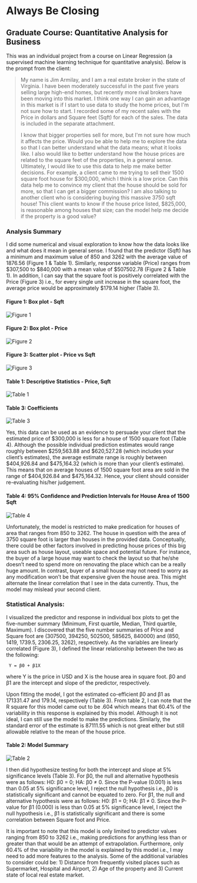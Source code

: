 # Always Be Closing #
## Graduate Course: Quantitative Analysis for Business

This was an individual project from a course on Linear Regression (a supervised machine learning technique for quantitative analysis). Below is the prompt from the client:

> My name is Jim Armilay, and I am a real estate broker in the state of Virginia. I have been moderately successful in the past five years selling large high-end homes, but recently more rival brokers have been moving into this market. I think one way I can gain an advantage in this market is if I start to use data to study the home prices, but I'm not sure how to start. I recorded some of my recent sales with the Price in dollars and Square feet (Sqft) for each of the sales. The data is included in the separate attachment. 
> 
> I know that bigger properties sell for more, but I'm not sure how much it affects the price. Would you be able to help me to explore the data so that I can better understand what the data means; what it looks like. I also would like to better understand how the house prices are related to the square feet of the properties, in a general sense. Ultimately, I would like to use this data to help me make better decisions. For example, a client came to me trying to sell their 1500 square foot house for $300,000, which I think is a low price. Can this data help me to convince my client that the house should be sold for more, so that I can get a bigger commission? I am also talking to another client who is considering buying this massive 3750 sqft house! This client wants to know if the house price listed, $825,000, is reasonable among houses that size; can the model help me decide if the property is a good value?

### Analysis Summary

I did some numerical and visual exploration to know how the data looks like and what does it mean in general sense. I found that the predictor (Sqft) has a minimum and maximum value of 850 and 3262 with the average value of 1876.56 (Figure 1 & Table 1). Similarly, response variable (Price) ranges from $307,500 to $840,000 with a mean value of $507502.78 (Figure 2 & Table 1). In addition, I can say that the square foot is positively correlated with the Price (Figure 3) i.e., for every single unit increase in the square foot, the average price would be approximately $179.14 higher (Table 3).

#### Figure 1: Box plot - Sqft

![Figure 1](https://user-images.githubusercontent.com/37155988/93033716-723b9c00-f605-11ea-881f-1ebbd70b51a5.png)

#### Figure 2: Box plot - Price

![Figure 2](https://user-images.githubusercontent.com/37155988/93033718-723b9c00-f605-11ea-9319-31e5f0e177c1.png)

#### Figure 3: Scatter plot - Price vs Sqft

![Figure 3](https://user-images.githubusercontent.com/37155988/93033719-72d43280-f605-11ea-9710-d570953de2ab.png)

#### Table 1: Descriptive Statistics - Price, Sqft

![Table 1](https://user-images.githubusercontent.com/37155988/93033720-72d43280-f605-11ea-9bd8-e76dac6d4e5a.png)

#### Table 3: Coefficients

![Table 3](https://user-images.githubusercontent.com/37155988/93033722-72d43280-f605-11ea-842a-3e5c40322630.png)

Yes, this data can be used as an evidence to persuade your client that the estimated price of $300,000 is less for a house of 1500 square foot (Table 4). Although the possible individual prediction estimates would range roughly between $259,563.88 and $620,527.28 (which includes your client’s estimates), the average estimate range is roughly between $404,926.84 and $475,164.32 (which is more than your client’s estimate). This means that on average houses of 1500 square foot area are sold in the range of $404,926.84 and $475,164.32. Hence, your client should consider re-evaluating his/her judgement.

#### Table 4: 95% Confidence and Prediction Intervals for House Area of 1500 Sqft 

![Table 4](https://user-images.githubusercontent.com/37155988/93033723-736cc900-f605-11ea-91e5-cbdf8b500c30.png)

Unfortunately, the model is restricted to make predication for houses of area that ranges from 850 to 3262. The house in question with the area of 3750 square foot is larger than houses in the provided data. Conceptually, there could be other factors involved in predicting house prices of this big area such as house layout, useable space and potential future. For instance, the buyer of a large house may want to check the layout so that he/she doesn’t need to spend more on renovating the place which can be a really huge amount. In contrast, buyer of a small house may not need to worry as any modification won’t be that expensive given the house area. This might alternate the linear correlation that I see in the data currently. Thus, the model may mislead your second client.

### Statistical Analysis:

I visualized the predictor and response in individual box plots to get the five-number summary (Minimum, First quartile, Median, Third quartile, Maximum). I discovered that the five number summaries of Price and Square foot are (307500, 394250, 502500, 585625, 840000) and (850, 1419, 1739.5, 2306.25, 3262), respectively. As the variables are linearly correlated (Figure 3), I defined the linear relationship between the two as the following:

     Y = β0 + β1X

where Y is the price in USD and X is the house area in square foot. β0 and β1 are the intercept and slope of the predictor, respectively.

Upon fitting the model, I got the estimated co-efficient β0 and β1 as 171331.47 and 179.14, respectively (Table 3). From table 2, I can note that the R square for this model came out to be .604 which means that 60.4% of the variability in this response is explained by this model. Although it is not ideal, I can still use the model to make the predictions. Similarly, the standard error of the estimate is 87111.55 which is not great either but still allowable relative to the mean of the house price.  

#### Table 2: Model Summary

![Table 2](https://user-images.githubusercontent.com/37155988/93033721-72d43280-f605-11ea-82fb-14ebf54fd502.png)

I then did hypothesize testing for both the intercept and slope at 5% significance levels (Table 3). For β0, the null and alternative hypothesis were as follows: H0: β0 = 0; HA: β0 ≠ 0. Since the P-value (0.001) is less than 0.05 at 5% significance level, I reject the null hypothesis i.e., β0 is statistically significant and cannot be equated to zero. For β1, the null and alternative hypothesis were as follows: H0: β1 = 0; HA: β1 ≠ 0. Since the P-value for β1 (0.000) is less than 0.05 at 5% significance level, I reject the null hypothesis i.e., β1 is statistically significant and there is some correlation between Square foot and Price.

It is important to note that this model is only limited to predictor values ranging from 850 to 3262 i.e., making predictions for anything less than or greater than that would be an attempt of extrapolation. Furthermore, only 60.4% of the variability in the model is explained by this model i.e., I may need to add more features to the analysis. Some of the additional variables to consider could be: 1) Distance from frequently visited places such as Supermarket, Hospital and Airport, 2) Age of the property and 3) Current state of local real estate market. 


